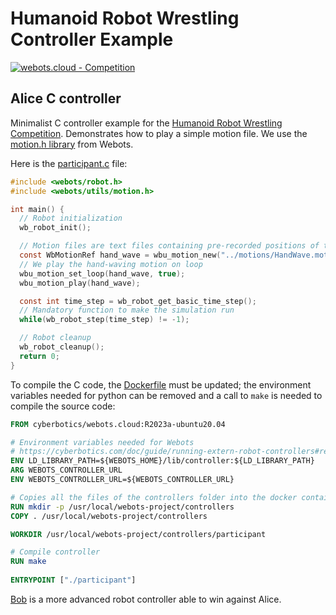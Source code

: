 # Humanoid Robot Wrestling Controller Example

[![webots.cloud - Competition](https://img.shields.io/badge/webots.cloud-Competition-007ACC)][1]

## Alice C controller

Minimalist C controller example for the [Humanoid Robot Wrestling Competition](https://github.com/cyberbotics/wrestling).
Demonstrates how to play a simple motion file. We use the [motion.h library](https://cyberbotics.com/doc/reference/motion?tab-language=c) from Webots.

Here is the [participant.c](./controllers/participant/participant.c) file:

``` C
#include <webots/robot.h>
#include <webots/utils/motion.h>

int main() {
  // Robot initialization
  wb_robot_init();

  // Motion files are text files containing pre-recorded positions of the robot's joints
  const WbMotionRef hand_wave = wbu_motion_new("../motions/HandWave.motion");
  // We play the hand-waving motion on loop
  wbu_motion_set_loop(hand_wave, true);
  wbu_motion_play(hand_wave);

  const int time_step = wb_robot_get_basic_time_step();
  // Mandatory function to make the simulation run
  while(wb_robot_step(time_step) != -1);

  // Robot cleanup
  wb_robot_cleanup();
  return 0;
}
```

To compile the C code, the [Dockerfile](./controllers/Dockerfile) must be updated; the environment variables needed for python can be removed and a call to `make` is needed to compile the source code:

``` Dockerfile
FROM cyberbotics/webots.cloud:R2023a-ubuntu20.04

# Environment variables needed for Webots
# https://cyberbotics.com/doc/guide/running-extern-robot-controllers#remote-extern-controllers
ENV LD_LIBRARY_PATH=${WEBOTS_HOME}/lib/controller:${LD_LIBRARY_PATH}
ARG WEBOTS_CONTROLLER_URL
ENV WEBOTS_CONTROLLER_URL=${WEBOTS_CONTROLLER_URL}

# Copies all the files of the controllers folder into the docker container
RUN mkdir -p /usr/local/webots-project/controllers
COPY . /usr/local/webots-project/controllers

WORKDIR /usr/local/webots-project/controllers/participant

# Compile controller
RUN make
    
ENTRYPOINT ["./participant"]
```

[Bob](https://github.com/cyberbotics/wrestling-bob) is a more advanced robot controller able to win against Alice.

[1]: https://webots.cloud/run?version=R2022b&url=https%3A%2F%2Fgithub.com%2Fcyberbotics%2Fwrestling%2Fblob%2Fmain%2Fworlds%2Fwrestling.wbt&type=competition "Leaderboard"

